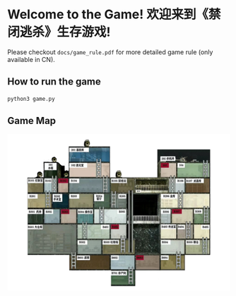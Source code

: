 # Welcome to the Game! 欢迎来到《禁闭逃杀》生存游戏!

Please checkout `docs/game_rule.pdf` for more detailed game rule (only available in CN).

## How to run the game

```bash
python3 game.py
```

## Game Map

![Game map](docs/game_map.jpg)
